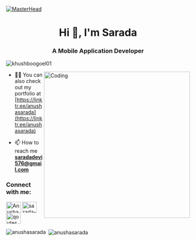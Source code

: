 [![MasterHead](https://media-exp1.licdn.com/dms/image/C4E16AQGDLURwP-MxHQ/profile-displaybackgroundimage-shrink_350_1400/0/1624432677770?e=1649894400&v=beta&t=9ftvnINumN5h6vFaR-FyTOl-2Ov9sR28qcB_c-SqH5k)](https://khushboogoel01.github.io)
<h1 align="center">Hi 👋, I'm Sarada</h1>
<h3 align="center">A Mobile Application Developer</h3>

<p align="left"> <img src="https://komarev.com/ghpvc/?username=khushboogoel01&label=Profile%20views&color=129e00&style=plastic" alt="khushboogoel01" /> </p>
<img align="right" alt="Coding" width="400" src="https://cdn.dribbble.com/users/2646423/screenshots/5507196/computer.gif">

- 👨‍💻 You can also check out my portfolio at [https://linktr.ee/anushasarada](https://linktr.ee/anushasarada)

- 📫 How to reach me **saradadevi576@gmail.com**


<h3 align="left">Connect with me:</h3>
<p align="left">
<a href="https://twitter.com/AnushaSarada" target="blank"><img align="center" src="https://cdn.jsdelivr.net/npm/simple-icons@3.0.1/icons/twitter.svg" alt="AnushaSarada" height="30" width="40" /></a>
<a href="https://www.linkedin.com/in/sarada-devi/" target="blank"><img align="center" src="https://cdn.jsdelivr.net/npm/simple-icons@3.0.1/icons/linkedin.svg" alt="sarada-devi" height="30" width="40" /></a>
<a href="https://www.instagram.com/qoutes.by.anusha/" target="blank"><img align="center" src="https://cdn.jsdelivr.net/npm/simple-icons@3.0.1/icons/instagram.svg" alt="qoutes.by.anusha" height="30" width="40" /></a>

<!--<h3 align="left">Languages and Tools:</h3>
<p align="left"> <a href="https://www.cprogramming.com/" target="_blank"> <img src="https://devicons.github.io/devicon/devicon.git/icons/c/c-original.svg" alt="c" width="40" height="40"/> </a> <a href="https://www.w3schools.com/cpp/" target="_blank"> <img src="https://devicons.github.io/devicon/devicon.git/icons/cplusplus/cplusplus-original.svg" alt="cplusplus" width="40" height="40"/> </a> <a href="https://www.w3schools.com/css/" target="_blank"> <img src="https://devicons.github.io/devicon/devicon.git/icons/css3/css3-original-wordmark.svg" alt="css3" width="40" height="40"/> </a> <a href="https://www.figma.com/" target="_blank"> <img src="https://www.vectorlogo.zone/logos/figma/figma-icon.svg" alt="figma" width="40" height="40"/> </a> <a href="https://flutter.dev" target="_blank"> <img src="https://www.vectorlogo.zone/logos/flutterio/flutterio-icon.svg" alt="flutter" width="40" height="40"/> </a> <a href="https://git-scm.com/" target="_blank"> <img src="https://www.vectorlogo.zone/logos/git-scm/git-scm-icon.svg" alt="git" width="40" height="40"/> </a> <a href="https://www.w3.org/html/" target="_blank"> <img src="https://devicons.github.io/devicon/devicon.git/icons/html5/html5-original-wordmark.svg" alt="html5" width="40" height="40"/> </a> <a href="https://www.linux.org/" target="_blank"> <img src="https://devicons.github.io/devicon/devicon.git/icons/linux/linux-original.svg" alt="linux" width="40" height="40"/> </a> <a href="https://www.photoshop.com/en" target="_blank"> <img src="https://devicons.github.io/devicon/devicon.git/icons/photoshop/photoshop-plain.svg" alt="photoshop" width="40" height="40"/> </a> <a href="https://www.python.org" target="_blank"> <img src="https://devicons.github.io/devicon/devicon.git/icons/python/python-original.svg" alt="python" width="40" height="40"/> </a> </p>
-->
<p><img align="left" src="https://github-readme-stats.vercel.app/api/top-langs?username=anushasarada&show_icons=true&locale=en&layout=compact" alt="anushasarada" /></p>

<p>&nbsp;<img align="center" src="https://github-readme-stats.vercel.app/api?username=anushasarada&show_icons=true&locale=en" alt="anushasarada" /></p>



<!-- - 👋 Hi, I’m Sarada
- 👀 I’m interested in building mobile/web applications
- 🌱 I’m currently focusing on getting a solid knowledge & experience in Android and Reactjs
- 💞️ I’m looking to collaborate on Android open-source projects
- 📫 Reach me at email - saradadevi576@gmail.com -->

<!---
anushasarada/anushasarada is a ✨ special ✨ repository because its `README.md` (this file) appears on your GitHub profile.
You can click the Preview link to take a look at your changes.
--->
